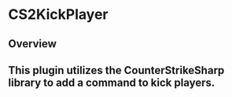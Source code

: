 # **CS2KickPlayer**
## Overview


This plugin utilizes the CounterStrikeSharp library to add a command to kick players.
---
